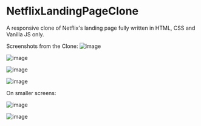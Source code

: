 # NetflixLandingPageClone
A responsive clone of Netflix's landing page fully written in HTML, CSS and Vanilla JS only.

Screenshots from the Clone:
![image](https://github.com/mrtdn/NetflixLandingPageClone/assets/41941440/a7b635a0-ed8e-484d-b889-a2a20f5d0e61)


![image](https://github.com/mrtdn/NetflixLandingPageClone/assets/41941440/ebb3088f-e978-4894-a777-a426f32c69f6)


![image](https://github.com/mrtdn/NetflixLandingPageClone/assets/41941440/402611cb-eec6-4282-aeb9-0ac5e4b5fb38)


![image](https://github.com/mrtdn/NetflixLandingPageClone/assets/41941440/5b41672a-5ddd-43bb-90e5-31721d8c10cc)


On smaller screens:

![image](https://github.com/mrtdn/NetflixLandingPageClone/assets/41941440/1a82bf3b-88e3-488b-b6d6-3a43b7cb44ac)


![image](https://github.com/mrtdn/NetflixLandingPageClone/assets/41941440/918e795a-01a5-40bd-a61f-a557cd514ab3)
